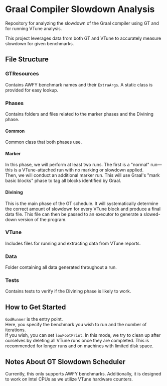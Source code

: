 # Graal Compiler Slowdown Analysis

Repository for analyzing the slowdown of the Graal compiler using GT and for running VTune analysis.

This project leverages data from both GT and VTune to accurately measure slowdown for given benchmarks.

## File Structure

### GTResources
Contains AWFY benchmark names and their `ExtraArgs`. A static class is provided for easy lookup.

### Phases
Contains folders and files related to the marker phases and the Divining phase.

#### Common
Common class that both phases use.

#### Marker
In this phase, we will perform at least two runs. The first is a "normal" run—this is a VTune-attached run with no marking or slowdown applied.  
Then, we will conduct an additional marker run. This will use Graal's "mark basic blocks" phase to tag all blocks identified by Graal.

#### Divining
This is the main phase of the GT schedule. It will systematically determine the correct amount of slowdown for every VTune block and produce a final data file. This file can then be passed to an executor to generate a slowed-down version of the program.

### VTune
Includes files for running and extracting data from VTune reports.

### Data
Folder containing all data generated throughout a run.

### Tests
Contains tests to verify if the Divining phase is likely to work.

## How to Get Started

`GodRunner` is the entry point.  
Here, you specify the benchmark you wish to run and the number of iterations.  
If you wish, you can set `lowFootPrint`. In this mode, we try to clean up after ourselves by deleting all VTune runs once they are completed. This is recommended for longer runs and on machines with limited disk space.

## Notes About GT Slowdown Scheduler

Currently, this only supports AWFY benchmarks. Additionally, it is designed to work on Intel CPUs as we utilize VTune hardware counters.
